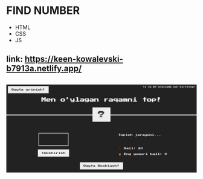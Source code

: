 # FIND NUMBER 

* HTML
* CSS
* JS

## link: https://keen-kowalevski-b7913a.netlify.app/
## ![alt text](https://github.com/dilmurodov/Project-1-Basic/blob/master/findNumber/number_find.png)